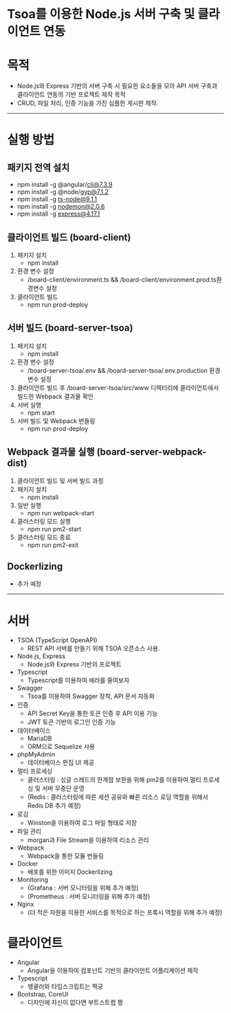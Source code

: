 # Tsoa를 이용한 Node.js 서버 구축 및 클라이언트 연동

# 목적
- Node.js와 Express 기반의 서버 구축 시 필요한 요소들을 모아 API 서버 구축과 클라이언트 연동의 기반 프로젝트 제작 목적
- CRUD, 파일 처리, 인증 기능을 가진 심플한 게시판 제작.

-----

# 실행 방법

## 패키지 전역 설치
+ npm install -g @angular/cli@7.3.9
+ npm install -g @node/gyp@7.1.2
+ npm install -g ts-node@9.1.1
+ npm install -g nodemon@2.0.6
+ npm install -g express@4.17.1

## 클라이언트 빌드 (board-client)
1. 패키지 설치
    - npm install
2. 환경 변수 설정
    - /board-client/environment.ts && /board-client/environment.prod.ts환경변수 설정
3. 클라이언트 빌드
    - npm run prod-deploy

## 서버 빌드 (board-server-tsoa)
1. 패키지 설치
    - npm install
2. 환경 변수 설정
    - /board-server-tsoa/.env && /board-server-tsoa/.env.production 환경변수 설정
3. 클라이언트 빌드 후 /board-server-tsoa/src/www 디렉터리에 클라이언트에서 빌드한 Webpack 결과물 확인
4. 서버 실행
    - npm start
5. 서버 빌드 및 Webpack 번들링
    - npm run prod-deploy

## Webpack 결과물 실행 (board-server-webpack-dist)
1. 클라이언트 빌드 및 서버 빌드 과정
2. 패키지 설치
    - npm install
3. 일반 실행
    - npm run webpack-start
4. 클러스터링 모드 실행
    - npm run pm2-start
5. 클러스터링 모드 종료
    - npm run pm2-exit

## Dockerlizing
- 추가 예정

-----



# 서버
- TSOA (TypeScript OpenAPI) 
    * REST API 서버를 만들기 위해 TSOA 오픈소스 사용.
- Node.js, Express
    * Node.js와 Express 기반의 프로젝트
- Typescript
    * Typescript를 이용하여 에러를 줄여보자
- Swagger 
    * Tsoa를 이용하여 Swagger 장착, API 문서 자동화
- 인증
    * API Secret Key을 통한 토큰 인증 후 API 이용 기능
    * JWT 토큰 기반의 로그인 인증 기능
- 데이터베이스
    * MariaDB
    * ORM으로 Sequelize 사용
- phpMyAdmin
    * 데이터베이스 편집 UI 제공
- 멀티 프로세싱
    * 클러스터링 : 싱글 스레드의 한계점 보완을 위해 pm2를 이용하여 멀티 프로세싱 및 서버 무중단 운영
    * (Redis : 클러스터링에 따른 세션 공유와 빠른 리소스 로딩 역할을 위해서 Redis DB 추가 예정)
- 로깅
    * Winston을 이용하여 로그 파일 형태로 저장
- 파일 관리
    * morgan과 File Stream을 이용하여 리소스 관리
- Webpack
    * Webpack을 통한 모듈 번들링
- Docker
    * 배포를 위한 이미지 Dockerlizing
- Monitoring
    * (Grafana : 서버 모니터링을 위해 추가 예정)
    * (Prometheus : 서버 모니터링을 위해 추가 예정)
- Nginx
    * (더 적은 자원을 이용한 서비스를 목적으로 하는 프록시 역할을 위해 추가 예정)

# 클라이언트
- Angular
    * Angular을 이용하여 컴포넌트 기반의 클라이언트 어플리케이션 제작
- Typescript
    * 앵귤러와 타입스크립트는 짝궁
- Bootstrap, CoreUI
    * 디자인에 자신이 없다면 부트스트랩 짱